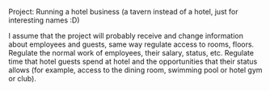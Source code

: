 Project: Running a hotel business (a tavern instead of a hotel, just for interesting names :D)

I assume that the project will probably receive and change information about employees and guests, same way
regulate access to rooms, floors. Regulate the normal work of employees, their salary, status, etc.
Regulate time that hotel guests spend at hotel and the opportunities that their status allows (for example,
access to the dining room, swimming pool or hotel gym or club).
